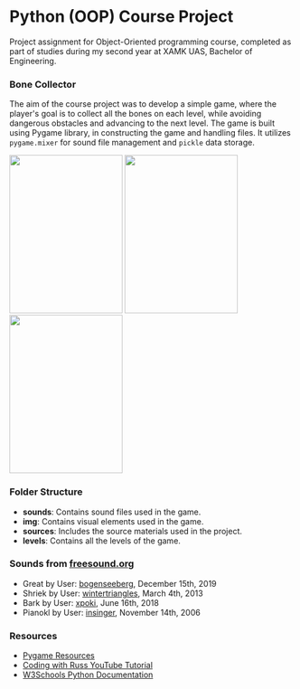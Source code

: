# Python (OOP) Course Project

Project assignment for Object-Oriented programming course, completed as part of studies during my second year at XAMK UAS, Bachelor of Engineering.

### Bone Collector

The aim of the course project was to develop a simple game, where the player's goal is to collect all the bones on each level, while avoiding dangerous obstacles and advancing to the next level. The game is built using Pygame library, in constructing the game and handling files. It utilizes `pygame.mixer` for sound file management and `pickle` data storage.

<img src="https://github.com/damakes/Pygame-Bone-collector/assets/155246347/ee7b2d8e-7ee2-405d-bc1e-7cb74d24e6a9.png" width="200" height="280">

<img src="https://github.com/damakes/Pygame-Bone-collector/assets/155246347/3760129e-bf40-4c6f-8767-ba9e12a5987f.png" width="200" height="280">

<img src="https://github.com/damakes/Pygame-Bone-collector/assets/155246347/a1ae23e2-a113-4dc7-9002-1ec5ac5cc5a2.png" width="200" height="280">

### Folder Structure
- **sounds**: Contains sound files used in the game.
- **img**: Contains visual elements used in the game.
- **sources**: Includes the source materials used in the project.
- **levels**: Contains all the levels of the game.

### Sounds from [freesound.org](https://freesound.org)
- Great by User: [bogenseeberg](https://freesound.org/people/bogenseeberg/sounds/497239/), December 15th, 2019
- Shriek by User: [wintertriangles](https://freesound.org/people/wintertriangles/sounds/179893/), March 4th, 2013
- Bark by User: [xpoki](https://freesound.org/people/xpoki/sounds/432755/), June 16th, 2018
- Pianokl by User: [insinger](https://freesound.org/people/insinger/sounds/25817/), November 14th, 2006

### Resources 
- [Pygame Resources](https://www.pygame.org/)
- [Coding with Russ YouTube Tutorial](https://www.youtube.com/user/russsharer)
- [W3Schools Python Documentation](https://www.w3schools.com/python/)

